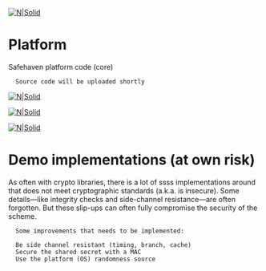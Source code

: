 [![N|Solid](https://safehaven.io/img/logo_color.png)](https://safehaven.io/)

# Platform
Safehaven platform code (core)

```
  Source code will be uploaded shortly
```

[![N|Solid](https://github.com/Safehaven-io/Media/blob/master/MVP1.png)](https://safehaven.io/)

[![N|Solid](https://github.com/Safehaven-io/Media/blob/master/MVP2.png)](https://safehaven.io/)

[![N|Solid](https://github.com/Safehaven-io/Media/blob/master/MVP3.png)](https://safehaven.io/)

# Demo implementations (at own risk)

As often with crypto libraries, there is a lot of ssss implementations around that does not meet cryptographic standards (a.k.a. is insecure). Some details—like integrity checks and side-channel resistance—are often forgotten. But these slip-ups can often fully compromise the security of the scheme. 

```
  Some improvements that needs to be implemented:

  Be side channel resistant (timing, branch, cache)
  Secure the shared secret with a MAC
  Use the platform (OS) randomness source
```


